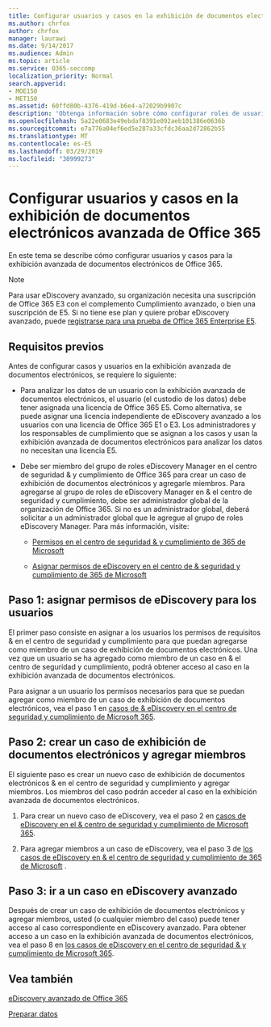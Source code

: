```yaml
---
title: Configurar usuarios y casos en la exhibición de documentos electrónicos avanzada de Office 365
ms.author: chrfox
author: chrfox
manager: laurawi
ms.date: 9/14/2017
ms.audience: Admin
ms.topic: article
ms.service: O365-seccomp
localization_priority: Normal
search.appverid:
- MOE150
- MET150
ms.assetid: 60ffd80b-4376-419d-b6e4-a72029b9907c
description: 'Obtenga información sobre cómo configurar roles de usuario, crear casos y asignar usuarios a los casos en Office 365 Advanced eDiscovery.  '
ms.openlocfilehash: 5a22e0683e49ebdaf8391e092aeb101386e0636b
ms.sourcegitcommit: e7a776a04ef6ed5e287a33cfdc36aa2d72862b55
ms.translationtype: MT
ms.contentlocale: es-ES
ms.lasthandoff: 03/29/2019
ms.locfileid: "30999273"
---
```

# <a name="set-up-users-and-cases-in-office-365-advanced-ediscovery"></a>Configurar usuarios y casos en la exhibición de documentos electrónicos avanzada de Office 365

En este tema se describe cómo configurar usuarios y casos para la exhibición avanzada de documentos electrónicos de Office 365.
  
> [!NOTE]
> Para usar eDiscovery avanzado, su organización necesita una suscripción de Office 365 E3 con el complemento Cumplimiento avanzado, o bien una suscripción de E5. Si no tiene ese plan y quiere probar eDiscovery avanzado, puede [registrarse para una prueba de Office 365 Enterprise E5](https://go.microsoft.com/fwlink/p/?LinkID=698279). 
  
## <a name="prerequisites"></a>Requisitos previos

Antes de configurar casos y usuarios en la exhibición avanzada de documentos electrónicos, se requiere lo siguiente:
  
- Para analizar los datos de un usuario con la exhibición avanzada de documentos electrónicos, el usuario (el custodio de los datos) debe tener asignada una licencia de Office 365 E5. Como alternativa, se puede asignar una licencia independiente de eDiscovery avanzado a los usuarios con una licencia de Office 365 E1 o E3. Los administradores y los responsables de cumplimiento que se asignan a los casos y usan la exhibición avanzada de documentos electrónicos para analizar los datos no necesitan una licencia E5. 
    
- Debe ser miembro del grupo de roles eDiscovery Manager en el centro de seguridad &amp; y cumplimiento de Office 365 para crear un caso de exhibición de documentos electrónicos y agregarle miembros. Para agregarse al grupo de roles de eDiscovery Manager en &amp; el centro de seguridad y cumplimiento, debe ser administrador global de la organización de Office 365. Si no es un administrador global, deberá solicitar a un administrador global que le agregue al grupo de roles eDiscovery Manager. Para más información, visite:
    
  - [Permisos en el centro de seguridad &amp; y cumplimiento de 365 de Microsoft](permissions-in-the-security-and-compliance-center.md)
    
  - [Asignar permisos de eDiscovery en el centro de &amp; seguridad y cumplimiento de 365 de Microsoft](assign-ediscovery-permissions.md)
    
## <a name="step-1-assign-users-ediscovery-permissions"></a>Paso 1: asignar permisos de eDiscovery para los usuarios

El primer paso consiste en asignar a los usuarios los permisos de requisitos &amp; en el centro de seguridad y cumplimiento para que puedan agregarse como miembro de un caso de exhibición de documentos electrónicos. Una vez que un usuario se ha agregado como miembro de un caso en &amp; el centro de seguridad y cumplimiento, podrá obtener acceso al caso en la exhibición avanzada de documentos electrónicos.
  
Para asignar a un usuario los permisos necesarios para que se puedan agregar como miembro de un caso de exhibición de documentos electrónicos, vea el paso 1 en [casos de &amp; eDiscovery en el centro de seguridad y cumplimiento de Microsoft 365](ediscovery-cases.md#step-1-assign-ediscovery-permissions-to-potential-case-members).
  
## <a name="step-2-create-an-ediscovery-case-and-add-members"></a>Paso 2: crear un caso de exhibición de documentos electrónicos y agregar miembros

El siguiente paso es crear un nuevo caso de exhibición de documentos electrónicos &amp; en el centro de seguridad y cumplimiento y agregar miembros. Los miembros del caso podrán acceder al caso en la exhibición avanzada de documentos electrónicos.
  
1. Para crear un nuevo caso de eDiscovery, vea el paso 2 en [casos de eDiscovery en el &amp; centro de seguridad y cumplimiento de Microsoft 365](ediscovery-cases.md#step-2-create-a-new-case).
    
2. Para agregar miembros a un caso de eDiscovery, vea el paso 3 de [los casos de eDiscovery en &amp; el centro de seguridad y cumplimiento de 365 de Microsoft](ediscovery-cases.md#step-3-add-members-to-a-case) .
    
## <a name="step-3-go-a-case-in-advanced-ediscovery"></a>Paso 3: ir a un caso en eDiscovery avanzado

Después de crear un caso de exhibición de documentos electrónicos y agregar miembros, usted (o cualquier miembro del caso) puede tener acceso al caso correspondiente en eDiscovery avanzado. Para obtener acceso a un caso en la exhibición avanzada de documentos electrónicos, vea el paso 8 en [los casos de eDiscovery en el centro de seguridad &amp; y cumplimiento de Microsoft 365](ediscovery-cases.md#step-8-go-to-the-case-in-advanced-ediscovery).
  
## <a name="see-also"></a>Vea también

[eDiscovery avanzado de Office 365](office-365-advanced-ediscovery.md)
  
[Preparar datos](prepare-data-for-advanced-ediscovery.md)
 